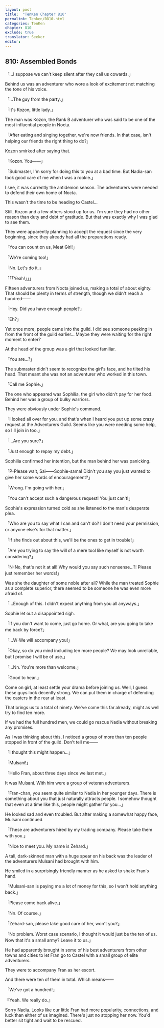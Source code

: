 ```yaml
---
layout: post
title:  "TenKen Chapter 810"
permalink: Tenken/0810.html
categories: TenKen
chapter: 810
exclude: true
translator: Seeker
editor: 
---
```

<h2>810: Assembled Bonds</h2>

「...I suppose we can't keep silent after they call us cowards.」

Behind us was an adventurer who wore a look of excitement not matching the tone of his voice.

「...The guy from the party.」

「It's Kozon, little lady.」

The man was Kozon, the Rank B adventurer who was said to be one of the most influential people in Nocta.

「After eating and singing together, we're now friends. In that case, isn't helping our friends the right thing to do?」

Kozon smirked after saying that.

「Kozon. You――」

「Submaster, I'm sorry for doing this to you at a bad time. But Nadia-san took good care of me when I was a rookie.」

I see, it was currently the antidemon season. The adventurers were needed to defend their own home of Nocta.

This wasn't the time to be heading to Castel...

Still, Kozon and a few others stood up for us. I'm sure they had no other reason than duty and debt of gratitude. But that was exactly why I was glad to see them.

They were apparently planning to accept the request since the very beginning, since they already had all the preparations ready.

「You can count on us, Meat Girl!」

「We're coming too!」

「Nn. Let's do it.」

「「「Yeah!」」」

Fifteen adventurers from Nocta joined us, making a total of about eighty. That should be plenty in terms of strength, though we didn't reach a hundred――

「Hey. Did you have enough people?」

「Eh?」

Yet once more, people came into the guild. I did see someone peeking in from the front of the guild earlier... Maybe they were waiting for the right moment to enter?

At the head of the group was a girl that looked familiar.

「You are...?」

The submaster didn't seem to recognize the girl's face, and he tilted his head. That meant she was not an adventurer who worked in this town.

「Call me Sophie.」

The one who appeared was Sophilia, the girl who didn't pay for her food. Behind her was a group of bulky warriors.

They were obviously under Sophie's command.

「I looked all over for you, and that's when I heard you put up some crazy request at the Adventurers Guild. Seems like you were needing some help, so I'll join in too.」

「...Are you sure?」

「Just enough to repay my debt.」

Sophilia confirmed her intention, but the man behind her was panicking.

「P-Please wait, Sai――Sophie-sama! Didn't you say you just wanted to give her some words of encouragement?」

「Wrong. I'm going with her.」

「You can't accept such a dangerous request! You just can't!」

Sophie's expression turned cold as she listened to the man's desperate plea.

「Who are you to say what I can and can't do? I don't need your permission, or anyone else's for that matter.」

「If she finds out about this, we'll be the ones to get in trouble!」

「Are you trying to say the will of a mere tool like myself is not worth considering?」

「N-No, that's not it at all! Why would you say such nonsense...?! Please just remember her words!」

Was she the daughter of some noble after all? While the man treated Sophie as a complete superior, there seemed to be someone he was even more afraid of.

「...Enough of this. I didn't expect anything from you all anyways.」

Sophie let out a disappointed sigh.

「If you don't want to come, just go home. Or what, are you going to take me back by force?」

「...W-We will accompany you!」

「Okay, so do you mind including ten more people? We may look unreliable, but I promise I will be of use.」

「...Nn. You're more than welcome.」

「Good to hear.」

Come on girl, at least settle your drama before joining us. Well, I guess these guys look decently strong. We can put them in charge of defending the casters in the rear at least.

That brings us to a total of ninety. We've come this far already, might as well try to find ten more.

If we had the full hundred men, we could go rescue Nadia without breaking any promises.

As I was thinking about this, I noticed a group of more than ten people stopped in front of the guild. Don't tell me――

「I thought this might happen...」

「Mulsani!」

「Hello Fran, about three days since we last met.」

It was Mulsani. With him were a group of veteran adventurers.

「Fran-chan, you seem quite similar to Nadia in her younger days. There is something about you that just naturally attracts people. I somehow thought that even at a time like this, people might gather for you...」

He looked sad and even troubled. But after making a somewhat happy face, Mulsani continued.

「These are adventurers hired by my trading company. Please take them with you.」

「Nice to meet you. My name is Zehard.」

A tall, dark-skinned man with a huge spear on his back was the leader of the adventurers Mulsani had brought with him.

He smiled in a surprisingly friendly manner as he asked to shake Fran's hand.

「Mulsani-san is paying me a lot of money for this, so I won't hold anything back.」

「Please come back alive.」

「Nn. Of course.」

「Zehard-san, please take good care of her, won't you?」

「No problem. Worst case scenario, I thought it would just be the ten of us. Now that it's a small army? Leave it to us.」

He had apparently brought in some of his best adventurers from other towns and cities to let Fran go to Castel with a small group of elite adventurers.

They were to accompany Fran as her escort.

And there were ten of them in total. Which means――

「We've got a hundred!」

『Yeah. We really do.』

Sorry Nadia. Looks like our little Fran had more popularity, connections, and luck than either of us imagined. There's just no stopping her now. You'd better sit tight and wait to be rescued.




